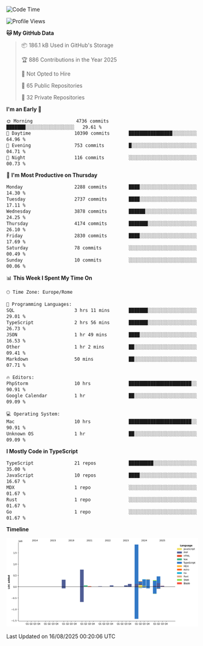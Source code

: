 <!--START_SECTION:waka-->
![Code Time](http://img.shields.io/badge/Code%20Time-6%2C159%20hrs%2013%20mins-blue)

![Profile Views](http://img.shields.io/badge/Profile%20Views-0-blue)

**🐱 My GitHub Data** 

> 📦 186.1 kB Used in GitHub's Storage 
 > 
> 🏆 886 Contributions in the Year 2025
 > 
> 🚫 Not Opted to Hire
 > 
> 📜 65 Public Repositories 
 > 
> 🔑 32 Private Repositories 
 > 
**I'm an Early 🐤** 

```text
🌞 Morning                4736 commits        ███████░░░░░░░░░░░░░░░░░░   29.61 % 
🌆 Daytime                10390 commits       ████████████████░░░░░░░░░   64.96 % 
🌃 Evening                753 commits         █░░░░░░░░░░░░░░░░░░░░░░░░   04.71 % 
🌙 Night                  116 commits         ░░░░░░░░░░░░░░░░░░░░░░░░░   00.73 % 
```
📅 **I'm Most Productive on Thursday** 

```text
Monday                   2288 commits        ████░░░░░░░░░░░░░░░░░░░░░   14.30 % 
Tuesday                  2737 commits        ████░░░░░░░░░░░░░░░░░░░░░   17.11 % 
Wednesday                3878 commits        ██████░░░░░░░░░░░░░░░░░░░   24.25 % 
Thursday                 4174 commits        ███████░░░░░░░░░░░░░░░░░░   26.10 % 
Friday                   2830 commits        ████░░░░░░░░░░░░░░░░░░░░░   17.69 % 
Saturday                 78 commits          ░░░░░░░░░░░░░░░░░░░░░░░░░   00.49 % 
Sunday                   10 commits          ░░░░░░░░░░░░░░░░░░░░░░░░░   00.06 % 
```


📊 **This Week I Spent My Time On** 

```text
🕑︎ Time Zone: Europe/Rome

💬 Programming Languages: 
SQL                      3 hrs 11 mins       ███████░░░░░░░░░░░░░░░░░░   29.01 % 
TypeScript               2 hrs 56 mins       ███████░░░░░░░░░░░░░░░░░░   26.73 % 
JSON                     1 hr 49 mins        ████░░░░░░░░░░░░░░░░░░░░░   16.53 % 
Other                    1 hr 2 mins         ██░░░░░░░░░░░░░░░░░░░░░░░   09.41 % 
Markdown                 50 mins             ██░░░░░░░░░░░░░░░░░░░░░░░   07.71 % 

🔥 Editors: 
PhpStorm                 10 hrs              ███████████████████████░░   90.91 % 
Google Calendar          1 hr                ██░░░░░░░░░░░░░░░░░░░░░░░   09.09 % 

💻 Operating System: 
Mac                      10 hrs              ███████████████████████░░   90.91 % 
Unknown OS               1 hr                ██░░░░░░░░░░░░░░░░░░░░░░░   09.09 % 
```

**I Mostly Code in TypeScript** 

```text
TypeScript               21 repos            █████████░░░░░░░░░░░░░░░░   35.00 % 
JavaScript               10 repos            ████░░░░░░░░░░░░░░░░░░░░░   16.67 % 
MDX                      1 repo              ░░░░░░░░░░░░░░░░░░░░░░░░░   01.67 % 
Rust                     1 repo              ░░░░░░░░░░░░░░░░░░░░░░░░░   01.67 % 
Go                       1 repo              ░░░░░░░░░░░░░░░░░░░░░░░░░   01.67 % 
```



**Timeline**

![Lines of Code chart](https://raw.githubusercontent.com/frnwtr/frnwtr/main/assets/bar_graph.png)


 Last Updated on 16/08/2025 00:20:06 UTC
<!--END_SECTION:waka-->